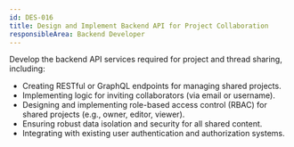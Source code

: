 ```yaml
---
id: DES-016
title: Design and Implement Backend API for Project Collaboration
responsibleArea: Backend Developer
---
```

Develop the backend API services required for project and thread sharing, including:
*   Creating RESTful or GraphQL endpoints for managing shared projects.
*   Implementing logic for inviting collaborators (via email or username).
*   Designing and implementing role-based access control (RBAC) for shared projects (e.g., owner, editor, viewer).
*   Ensuring robust data isolation and security for all shared content.
*   Integrating with existing user authentication and authorization systems.